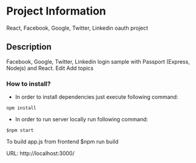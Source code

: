 
# Project Information
React, Facebook, Google, Twitter, Linkedin oauth project

## Description
Facebook, Google, Twitter, Linkedin login sample with Passport (Express, Nodejs) and React. Edit
Add topics

### How to install?

- In order to install dependencies just execute following command:

```
npm install
```

- In order to run server locally run following command:
```
$npm start
```
To build app.js from frontend 
$npm run build

URL: http://localhost:3000/
